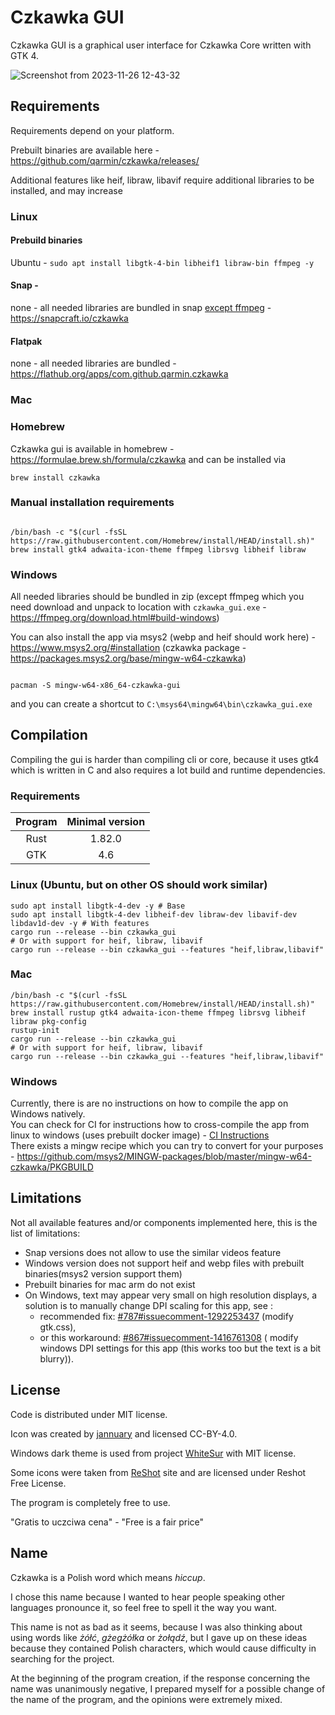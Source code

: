 # Czkawka GUI

Czkawka GUI is a graphical user interface for Czkawka Core written with GTK 4.

![Screenshot from 2023-11-26 12-43-32](https://github.com/qarmin/czkawka/assets/41945903/722ed490-0be1-4dac-bcfc-182a4d0787dc)

## Requirements

Requirements depend on your platform.

Prebuilt binaries are available here - https://github.com/qarmin/czkawka/releases/

Additional features like heif, libraw, libavif require additional libraries to be installed, and may increase

### Linux

#### Prebuild binaries

Ubuntu - `sudo apt install libgtk-4-bin libheif1 libraw-bin ffmpeg -y`

#### Snap -

none - all needed libraries are bundled in
snap [except ffmpeg](https://github.com/snapcrafters/ffmpeg/issues/73)  - https://snapcraft.io/czkawka

#### Flatpak

none - all needed libraries are bundled - https://flathub.org/apps/com.github.qarmin.czkawka

### Mac

### Homebrew

Czkawka gui is available in homebrew - https://formulae.brew.sh/formula/czkawka and can be installed via

```
brew install czkawka
```

### Manual installation requirements

```

/bin/bash -c "$(curl -fsSL https://raw.githubusercontent.com/Homebrew/install/HEAD/install.sh)"
brew install gtk4 adwaita-icon-theme ffmpeg librsvg libheif libraw

```

### Windows

All needed libraries should be bundled in zip (except ffmpeg which you need download and unpack to location
with `czkawka_gui.exe` - https://ffmpeg.org/download.html#build-windows)

You can also install the app via msys2 (webp and heif should work here) - https://www.msys2.org/#installation (czkawka
package - https://packages.msys2.org/base/mingw-w64-czkawka)

```

pacman -S mingw-w64-x86_64-czkawka-gui

```

and you can create a shortcut to `C:\msys64\mingw64\bin\czkawka_gui.exe`

## Compilation

Compiling the gui is harder than compiling cli or core, because it uses gtk4 which is written in C and also requires a
lot build and runtime dependencies.

### Requirements

| Program | Minimal version |
|:-------:|:---------------:|
|  Rust   |     1.82.0      |
|   GTK   |       4.6       |

### Linux (Ubuntu, but on other OS should work similar)

```shell
sudo apt install libgtk-4-dev -y # Base
sudo apt install libgtk-4-dev libheif-dev libraw-dev libavif-dev libdav1d-dev -y # With features
cargo run --release --bin czkawka_gui
# Or with support for heif, libraw, libavif
cargo run --release --bin czkawka_gui --features "heif,libraw,libavif"
```

### Mac

```shell
/bin/bash -c "$(curl -fsSL https://raw.githubusercontent.com/Homebrew/install/HEAD/install.sh)"
brew install rustup gtk4 adwaita-icon-theme ffmpeg librsvg libheif libraw pkg-config
rustup-init
cargo run --release --bin czkawka_gui
# Or with support for heif, libraw, libavif
cargo run --release --bin czkawka_gui --features "heif,libraw,libavif"
```

### Windows

Currently, there is are no instructions on how to compile the app on Windows natively.</br>
You can check for CI for instructions how to cross-compile the app from linux to windows (uses prebuilt docker
image) - [CI Instructions](../.github/workflows/windows.yml)</br>
There exists a mingw recipe which you can try to convert for your
purposes - https://github.com/msys2/MINGW-packages/blob/master/mingw-w64-czkawka/PKGBUILD

## Limitations

Not all available features and/or components implemented here, this is the list of limitations:

- Snap versions does not allow to use the similar videos feature
- Windows version does not support heif and webp files with prebuilt binaries(msys2 version support them)
- Prebuilt binaries for mac arm do not exist
- On Windows, text may appear very small on high resolution displays, a solution is to manually change DPI scaling for
  this app, see :
    - recommended
      fix: [#787#issuecomment-1292253437](https://github.com/qarmin/czkawka/issues/787#issuecomment-1292253437) (modify
      gtk.css),
    - or this
      workaround: [#867#issuecomment-1416761308](https://github.com/qarmin/czkawka/issues/863#issuecomment-1416761308) (
      modify windows DPI settings for this app (this works too but the text is a bit blurry)).

## License

Code is distributed under MIT license.

Icon was created by [jannuary](https://github.com/jannuary) and licensed CC-BY-4.0.

Windows dark theme is used from project [WhiteSur](https://github.com/slypy/whitesur-gtk4-theme) with MIT license.

Some icons were taken from [ReShot](https://www.reshot.com) site and are licensed under Reshot Free License.

The program is completely free to use.

"Gratis to uczciwa cena" - "Free is a fair price"

## Name

Czkawka is a Polish word which means _hiccup_.

I chose this name because I wanted to hear people speaking other languages pronounce it, so feel free to spell it the
way you want.

This name is not as bad as it seems, because I was also thinking about using words like _żółć_, _gżegżółka_ or _żołądź_,
but I gave up on these ideas because they contained Polish characters, which would cause difficulty in searching for the
project.

At the beginning of the program creation, if the response concerning the name was unanimously negative, I prepared
myself
for a possible change of the name of the program, and the opinions were extremely mixed.
